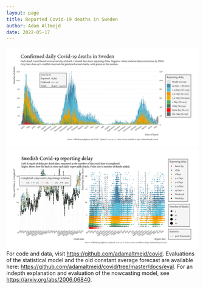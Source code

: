 ```yaml
---
layout: page
title: Reported Covid-19 deaths in Sweden
author: Adam Altmejd
date: 2022-05-17
---
```


![Graph of Swedish Covid-19 deaths with reporting delay.](deaths_lag_sweden_2022-05-17.png "Swedish Covid-19 deaths.")
![Graph of Swedish Covid-19 reporting delay in daily deaths.](lag_trend_sweden_2022-05-17.png "Trend in Swedish Covid-19 mortality reporting delay.")
For code and data, visit <https://github.com/adamaltmejd/covid>.
Evaluations of the statistical model and the old constant average forecast are available here: <https://github.com/adamaltmejd/covid/tree/master/docs/eval>.
For an indepth explanation and evaluation of the nowcasting model, see <https://arxiv.org/abs/2006.06840>.
